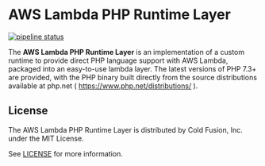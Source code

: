 # AWS Lambda PHP Runtime Layer

[![pipeline status](https://gitlab.com/coldfusionjp/aws-lambda-php-runtime/badges/master/pipeline.svg)](https://gitlab.com/coldfusionjp/aws-lambda-php-runtime/commits/master)

The **AWS Lambda PHP Runtime Layer** is an implementation of a custom runtime to provide direct PHP language support with AWS Lambda, packaged into an easy-to-use lambda layer.  The latest versions of PHP 7.3+ are provided, with the PHP binary built directly from the source distributions available at php.net ( https://www.php.net/distributions/ ).

## License

The AWS Lambda PHP Runtime Layer is distributed by Cold Fusion, Inc. under the MIT License.

See [LICENSE](./LICENSE) for more information.
